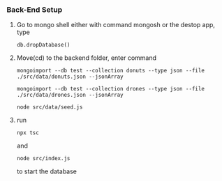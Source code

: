 ### Back-End Setup
1. Go to mongo shell either with command mongosh or the destop app, type 
    ```
    db.dropDatabase()
    ```
2. Move(cd) to the backend folder, enter command<br>
    ```
    mongoimport --db test --collection donuts --type json --file ./src/data/donuts.json --jsonArray
    ```

    ```
    mongoimport --db test --collection drones --type json --file ./src/data/drones.json --jsonArray 
    ```

    ```
    node src/data/seed.js
    ```
3. run 
    ```
    npx tsc
    ``` 
    and 
    ```
    node src/index.js
    ```
    to start the database